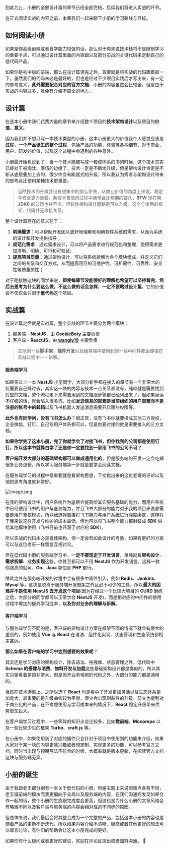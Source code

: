 到此为止，小册的全部设计篇的章节已经全部完结，后续我们将进入实战的环节。

在正式阅读实战的内容之前，本章我们一起来聊下小册的学习路线与目标。

## 如何阅读小册

如果是你高级前端或者自学能力较强的话，那么对于你来说技术栈将不是限制学习的重要卡点，可以通过设计篇里面的内容跟以及部分实战的关键代码来定制自己的低代码产品。

如果你是初中级的前端，那么在设计篇读完之后，首要就是将实战的代码跟着敲一下，虽然我们的代码未必是最好的，但也是经过不少项目实践后才写出来，有一定的参考意义，**此外需要配合对应的官方文档**，小册的内容虽然会比较全，但是由于实战的内容过多，难免有介绍不周全的地方。

## 设计篇

在这本小册中我们花费大量的章节来介绍整个项目的**技术架构设计**以及项目的**价值、意义**。

因为我们并不想只写一本技术类型的小册，这本小册更大的价值我个人感觉应该是**过程**，**一个产品诞生的整个过程**，包括产品的功能、体验等各种细节，对于商业、用户、研发的价值，以及这个过程中会遇到的各种意外。

小册最开始也说到了，当一个技术能被写成一套成体系的书的时候，这个技术其实已经处于被淘汰、落伍的边缘了，技术一定是不断地升级，但是架构设计肯定是不断从底层叠加上去的，很少件会有断崖式的升级，所以我认为需求与架构设计带来的思考远比使用某种技术更重要。

> 当然技术的升级并没有想象中的那么多快，从商业价值的角度上来说，稳定与安全更为重要，新技术普及的过程中通常会比预期的要久，**BTW** 现在用 **JDK6** 的公司也并不少，但软件架构设计思路是可以升级，这个与使用的框架、代码并无直接关系。

整个设计篇存在的意义在于：

1.  **明确需求**：可以帮助开发团队更好地理解和明确软件系统的需求，从而为系统的设计和开发提供指导；
2.  **规范化需求**：通过需求设计，可以将产品需求进行规范化和整理，使得需求更加清晰、明确、可行和可验证;
3.  **提高项目质量**：通过架构设计，可以将系统拆解为各个模块组成，并定义它们之间的关系和交互方式，从而提高项目的可维护性、可扩展性、可靠性、安全性等质量属性；

对于刚接触这块的同学来说，**即使每章节没能很好的理解也希望可以坚持看完，然后去思考为什么要这么做，不这么做的话会怎样，一定不要略过设计篇**，它的价值会不仅仅会只限于**低代码**这个项目。

## 实战篇

在设计篇之后就是实战篇，整个实战的环节主要分为两个模块：

1.  服务端 - **NestJS**，由 **[CookieBoty](https://juejin.cn/user/2717648473821736 "https://juejin.cn/user/2717648473821736")** 主要负责
2.  客户端 - **ReactJS**，由 **[wangly19](https://juejin.cn/user/4248168660735310 "https://juejin.cn/user/4248168660735310")** 主要负责

> 其他的一些**脚手架**、**插件开发**以及服务端中使用到的一些中间件都会穿插在实战过程中一一讲解。

#### 服务端学习

如果买过上一本 **NestJS** 小册同学，大部分新手都在接入的章节有一个非常大的坑需要自己踩过去，其实这一块的内容与技术一点关系都没有，纯粹就是需要找到对应的文档，整个流程走下来需要用到的文档跟步骤都已经列出来了，但如果阅读不仔细的话，就会陷入很多坑，比如**发送信息的邮箱是当前组织的用户邮箱而不是注册的账号中的邮箱**以及飞书机器人发送消息需要开启哪些权限等。

**此外也有同学问，没有飞书怎么办**？很正常，没有飞书你就要换成其他三方授权，企业微信、钉钉、自己写用户体系都可以，但是你要对接的就是需要接入的三方文档。

**如果你学完了这本小册，完了你就学会了对接飞书，但你找到的公司都是使用钉钉，所以这本书就算白学了还是你一定要找到一家用飞书的公司不可？**

**客户端开发大部分的基础架构都可以做成通用化的**，但是服务端的开发一定会吃掉很多业务逻辑，所以学习服务端第一步就是要学会阅读文档。

在服务端学习的过程中最重要就是看架构思想，下文挑出来的这位老哥的评论以及他的思考角度就非常好。

![image.png](https://p3-juejin.byteimg.com/tos-cn-i-k3u1fbpfcp/fb66829ced304650accad85c330036f5~tplv-k3u1fbpfcp-watermark.image?)

在我的架构设计中，用户系统作为底层会提高给其它服务基础的能力，而用户系统中已经使用飞书的用户与鉴权能力，并且飞书大部分的能力对于我的项目来说都需要走用户鉴权模块，所以我选择直接将飞书能力与用户系统进行深度绑定，这样对于我来说这样开发与维护的成本最低，但也可以将飞书整个能力都封装成 **SDK** 供给其他模块使用（飞书目前也开源了对应的 **SDK**）。

所以实战的代码未必是最佳架构，但一定会有如此设计的考量，如果有更好的方案可以与这位老哥一样留言互相讨论。

但在低代码小册的服务端学习中，**一定不要现定于开发语言**，单纯就看**架构设计**、**需求拆解**、**业务实现**这些，你甚至都可以不用 **NestJS** 作为开发语言，选择一款你熟悉的就可，**Go**、**Java** 哪怕是 **PHP** 都行。

除此之外在服务端开发的过程中会有很多中间件引入，例如 **Redis**、**Jenkins**、**Mysql** 等，这块是脱离于服务端开发框架之外且必不可少的工具，所以**最大的困难并不是使用 NestJS 去开发这个项目**(因为在经过一个比较大项目的 **CURD** 磨练之后，大部分的同学都可以正常学会 **NestJS** 开发)，而是相对应的中间件的使用过程中增加的额外学习成本，**以及你对业务的理解与拆解**。

#### 客户端学习

与服务端学习不同的是，客户端的架构设计方案在框架不同的情况下就会有很大的差别的，例如使用 **Vue** 与 **React** 在语法、组件化实现、状态管理和生态系统都相差甚远。

**那么如果在客户端的学习中达到想要的效果呢**？

其实还是学习对应的架构设计，除去语法、拖拽库、状态管理之外，低代码中 **Schema 的搭建与消费**、**物料开发与加载**这些基础架构设计都是类似的，所以其实只是看着差距非常大，但是抛开业务堆砌的代码之外，大部分的能力都是通用的。

当然在技术选型上，之所以选了 **React** 也是看中了开发更加灵活以及生态体系更加庞大，最重要的是升级曲线较为平滑，很少会出现割裂性的升级，前文也提到对于商业化的产品，在不考虑使用与学习成本来的情况下，**React** 稳定升级带来优势更加巨大。

在客户端学习过程中，一些零碎的知识点会比较多，比如**微前端**、**Monorepo** 以及一些比较少见的框架 **Turbo**、**craft.js** 等。

在小册中，如果使用到了对应的插件只会针对于项目中使用到的功能来介绍，如果大家对于某一块的内容更感兴趣或者想定制、实现更多的功能，可以参考官方文档，同时当出现与预期写法不符合的时候，大概率就是版本更新，在阅读官方文档这块与服务端无异。

## 小册的诞生

由于我跟老王都分别有一本关于低代码的小册，但是主题上来说侧重点各有不同，老王偏前端的模块而我更偏向于全局以及服务端的内容，在我们沟通完发现如果合作一起的话，整个小册的生态跟完成度会更高，但这也是为什么小册的文章风格会有略微不同以及客户端与服务端的内容会相对性的不同步的原因。

但总体来说，我们最后会将其整合成为一个完整的产品，包括这本小册的内容也是随着产品的更新不断迭代，所以如果内容介绍不清晰、疑惑或者其他更好的想法可以留言讨论，有你们的帮助会让这本小册完成的更好。

如果你有什么疑问或者更好的建议，欢迎在评论区提出或者加群沟通。 👏
